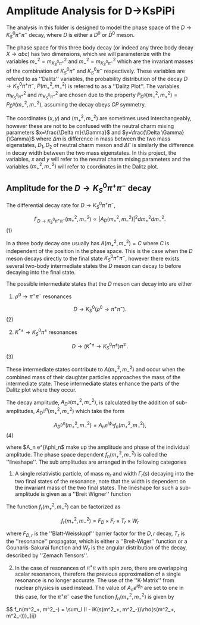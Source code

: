 Amplitude Analysis for D->KsPiPi
================================
The analysis in this folder is designed to model the phase space of the $D \to K_S^0 \pi^+\pi^-$ decay, where $D$ is either a $D^0$ or $\bar{D}^0$ meson.

 The phase space for this three body decay (or indeed any three body decay $X\to abc$) has two dimensions, which we will parameterize with the variables $m^2_+ = m^2_{K_S^0 \pi^+}$ and $m^2_- = m^2_{K_S^0 \pi^-}$ which are the invariant masses of the combination of $K_S^0 \pi^+$ and $K_S^0 \pi^-$ respectively. These variables are refered to as ''Dalitz'' variables, the probability distribution of the decay $D\to K_S^0 \pi^+ \pi^-$, $P(m_+^2, m_-^2)$ is referred to as a ''Dalitz Plot''. The variables $m^2_{K_S^0 \pi^+}$ and $m^2_{K_S^0 \pi^-}$ are chosen due to the property
 $P_{D^0}(m^2_-, m^2_+) = P_{\bar{D}^0}(m^2_+, m^2_-)$, assuming the decay obeys $CP$ symmetry.

  The coordinates $(x,y)$ and $(m^2_+,m^2_-)$ are sometimes used interchangeably, however these are not to be confused with the neutral charm mixing parameters $x=\frac{\Delta m}{\Gamma}$ and $y=\frac{\Delta \Gamma}{\Gamma}$ where $\Delta m$ is difference in mass between the two mass eigenstates, $D_1, D_2$ of neutral charm meson and $\Delta \Gamma$ is similarly the difference in decay width between the two mass eigenstates. In this project, the variables, $x$ and $y$ will refer to the neutral charm mixing parameters and the variables $(m^2_+,m^2_-)$ will refer to coordinates in the Dalitz plot.

  Amplitude for the $D\to K_S^0 \pi^+ \pi^-$ decay
  ------------------------------------------------
  The differential decay rate for $D \to K_S^0 \pi^+ \pi^-$, 
  
  $$\Gamma_{D\to K_S^0 \pi^+ \pi^-}(m^2_+, m^2_-) \propto\left |A_D(m^2_+, m^2_-)\right|^2dm^2_+ dm^2_-.$$ (1)
  
  In a three body decay one usually has $A(m^2_+, m^2_-) = C$ where $C$ is independent of the position in the phase space. This is the case when the $D$ meson decays directly to the final state $K_S^0 \pi^+ \pi^-$, however there exists several two-body intermediate states the $D$ meson can decay to before decaying into the final state.
  
  The possible intermediate states that the $D$ meson can decay into are either
  1. $\rho^0 \to \pi^+ \pi^-$ resonances 

  $$D \to K_S^0 \left(\rho^0 \to \pi^+ \pi^-\right).$$ (2)

  2. $K^{*\pm}\to K_S^0 \pi^\pm$ resonances

  $$D \to \left(K^{*\pm} \to K_S^0 \pi^\pm\right) \pi^\mp.$$ (3)
  
 These intermediate states contribute to $A(m^2_+, m^2_-)$ and occur when the combined mass of their daughter particles approaches the mass of the intermediate state. These intermediate states enhance the parts of the Dalitz plot where they occur. 

 The decay amplitude, $A_{D^0}(m^2_+, m^2_-)$, is calculated by the addition of sub-amplitudes, $A^n_{D^0}(m^2_+, m^2_-)$ which take the form

$$A^n_{D^0} (m^2_+, m^2_-) = A_n e^{i\phi_n} f_n(m^2_+, m^2_-), $$ (4)

where $A_n e^{i\phi_n$ make up the amplitude and phase of the individual amplitude. The phase space dependent $f_n(m^2_+, m^2_-)$ is called the ''lineshape''.
The sub amplitudes are arranged in the following categories
1. A single relativistic particle, of mass $m_r$ and width $\Gamma_r(s)$ decaying into the two final states of the resonance, note that the width is dependent on the invariant mass of the two final states. The lineshape for such a sub-amplitude is given as a ''Breit Wigner'' function

The function $f_r(m^2_+, m^2_-)$ can be factorized as

$$ f_r(m^2_+, m^2_-) = F_D \times F_r \times T_r \times W_r $$

where $F_{D,r}$ is the ''Blatt-Weisskopf'' barrier factor for the $D,r$ decay, $T_r$ is the ''resonance'' propagator, which is either a ''Breit-Wiger'' function or a Gounaris-Sakurai function and $W_r$ is the angular distribution of the decay, described by ''Zemach Tensors''.





 2. In the case of resonances of $\pi^+ \pi%-$ with spin zero, there are overlapping scalar resonances, therefore the previous approximation of a single resonance is no longer accurate. The use of the ''K-Matrix'' from nuclear physics is used instead. The value of $A_n e^{i\phi_n}$ are set to one in this case, for the $\pi^+ \pi^-$ case the function $f_n(m^2_+, m^2_-)$ is given by

 $$ f_n(m^2_+, m^2_-) = \sum_l (I - iK(s(m^2_+, m^2_-))\rho(s(m^2_+, m^2_-)))_{ij} 
